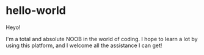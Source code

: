 # hello-world

Heyo!

I'm a total and absolute NOOB in the world of coding. I hope to learn a lot by using this platform, and I welcome all the assistance I can get!
